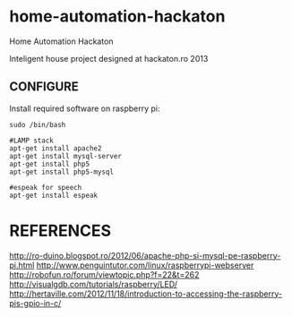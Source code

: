 home-automation-hackaton
========================

Home Automation Hackaton

Inteligent house project designed at hackaton.ro 2013

CONFIGURE
---------

Install required software on raspberry pi:

    sudo /bin/bash
	
	#LAMP stack
	apt-get install apache2
	apt-get install mysql-server
	apt-get install php5
	apt-get install php5-mysql
	
	#espeak for speech
	apt-get install espeak
	
REFERENCES
==========
http://ro-duino.blogspot.ro/2012/06/apache-php-si-mysql-pe-raspberry-pi.html
http://www.penguintutor.com/linux/raspberrypi-webserver
http://robofun.ro/forum/viewtopic.php?f=22&t=262
http://visualgdb.com/tutorials/raspberry/LED/
http://hertaville.com/2012/11/18/introduction-to-accessing-the-raspberry-pis-gpio-in-c/


 
